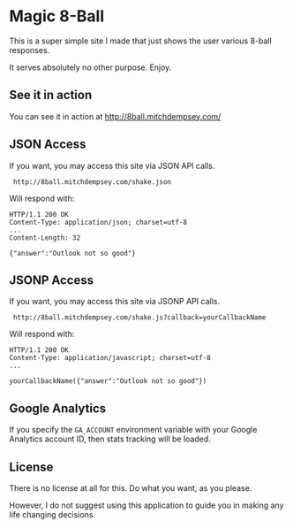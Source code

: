 # Magic 8-Ball

This is a super simple site I made that just shows the user various 8-ball responses.

It serves absolutely no other purpose. Enjoy.

## See it in action

You can see it in action at http://8ball.mitchdempsey.com/


## JSON Access

If you want, you may access this site via JSON API calls.
  
     http://8ball.mitchdempsey.com/shake.json

Will respond with: 

    HTTP/1.1 200 OK 
    Content-Type: application/json; charset=utf-8
    ...
    Content-Length: 32
    
    {"answer":"Outlook not so good"}
	

## JSONP Access
If you want, you may access this site via JSONP API calls.
  
     http://8ball.mitchdempsey.com/shake.js?callback=yourCallbackName

Will respond with: 

    HTTP/1.1 200 OK 
    Content-Type: application/javascript; charset=utf-8
    ...
    
    yourCallbackName({"answer":"Outlook not so good"})

## Google Analytics

If you specify the `GA_ACCOUNT` environment variable with your Google Analytics account ID, then stats tracking will be loaded.

## License

There is no license at all for this. Do what you want, as you please.

However, I do not suggest using this application to guide you in making any life changing decisions.